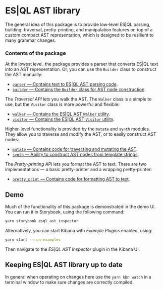 # ES|QL AST library

The general idea of this package is to provide low-level ES|QL parsing,
building, traversal, pretty-printing, and manipulation features on top of a
custom compact AST representation, which is designed to be resilient to many
grammar changes.


### Contents of the package

At the lowest level, the package provides a parser that converts ES|QL text into
an AST representation. Or, you can use the `Builder` class to construct the AST
manually:

- [`parser` &mdash; Contains text to ES|QL AST parsing code](./src/parser/README.md).
- [`builder` &mdash; Contains the `Builder` class for AST node construction](./src/builder/README.md).

The *Traversal API* lets you walk the AST. The `Walker` class is a simple
to use, but the `Visitor` class is more powerful and flexible:

- [`walker` &mdash; Contains the ES|QL AST `Walker` utility](./src/walker/README.md).
- [`visitor` &mdash; Contains the ES|QL AST `Visitor` utility](./src/visitor/README.md).

Higher-level functionality is provided by the `mutate` and `synth` modules. They
allow you to traverse and modify the AST, or to easily construct AST nodes:

- [`mutate` &mdash; Contains code for traversing and mutating the AST](./src/mutate/README.md).
- [`synth` &mdash; Ability to construct AST nodes from template strings](./src/mutate/README.md).

The *Pretty-printing API* lets you format the AST to text. There are two
implementations &mdash; a basic pretty-printer and a wrapping pretty-printer:

- [`pretty_print` &mdash; Contains code for formatting AST to text](./src/pretty_print/README.md).


## Demo

Much of the functionality of this package is demonstrated in the demo UI. You
can run it in Storybook, using the following command:

```bash
yarn storybook esql_ast_inspector
```

Alternatively, you can start Kibana with *Example Plugins* enabled, using:

```bash
yarn start --run-examples
```

Then navigate to the *ES|QL AST Inspector* plugin in the Kibana UI.


## Keeping ES|QL AST library up to date

In general when operating on changes here use the `yarn kbn watch` in a terminal
window to make sure changes are correctly compiled.
